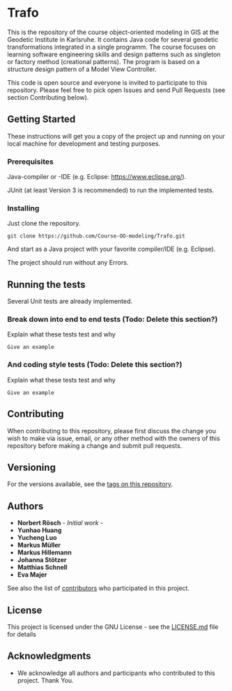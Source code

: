 # Trafo

This is the repository of the course object-oriented modeling in GIS at the Geodetic Institute in Karlsruhe. It contains Java code for several geodetic transformations integrated in a single programm. The course focuses on learning software engineering skills and design patterns such as singleton or factory method (creational patterns). The program is based on a structure design pattern of a Model View Controller.

This code is open source and everyone is invited to participate to this repository. Please feel free to pick open Issues and send Pull Requests (see section Contributing below).

## Getting Started

These instructions will get you a copy of the project up and running on your local machine for development and testing purposes. 

### Prerequisites

Java-compiler or -IDE (e.g. Eclipse: https://www.eclipse.org/).

JUnit (at least Version 3 is recommended)  to run the implemented tests.

### Installing

Just clone the repository.

```
git clone https://github.com/Course-OO-modeling/Trafo.git
```

And start as a Java project with your favorite compiler/IDE (e.g. Eclipse).

The project should run without any Errors.

## Running the tests

Several Unit tests are already implemented. 

### Break down into end to end tests (Todo: Delete this section?)

Explain what these tests test and why

```
Give an example
```

### And coding style tests (Todo: Delete this section?)

Explain what these tests test and why

```
Give an example
```


## Contributing

When contributing to this repository, please first discuss the change you wish to make via issue, email, or any other method with the owners of this repository before making a change and submit pull requests.


## Versioning

For the versions available, see the [tags on this repository](https://github.com/Course-OO-modeling/Trafo//tags). 

## Authors

* **Norbert Rösch** - *Initial work* -
* **Yunhao Huang**
* **Yucheng Luo**
* **Markus Müller**
* **Markus Hillemann**
* **Johanna Stötzer**
* **Matthias Schnell**
* **Eva Majer**

See also the list of [contributors](https://github.com/Course-OO-modeling/Trafo/contributors) who participated in this project.

## License

This project is licensed under the GNU License - see the [LICENSE.md](LICENSE.md) file for details

## Acknowledgments

* We acknowledge all authors and participants who contributed to this project. Thank You.

